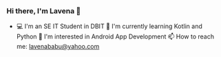### Hi there, I'm Lavena 👋
- 💻 I'm an SE IT Student in DBIT
🌱 I'm currently learning Kotlin and Python
📱 I'm interested in Android App Development
📫 How to reach me: lavenababu@yahoo.com

<!--
**Lavenababu/Lavenababu** is a ✨ _special_ ✨ repository because its `README.md` (this file) appears on your GitHub profile.

Here are some ideas to get you started:

- 🔭 I’m currently working on ...
- 👯 I’m looking to collaborate on ...
- 🤔 I’m looking for help with ...
- 💬 Ask me about ...
- 😄 Pronouns: ...
- ⚡ Fun fact: ...
-->
